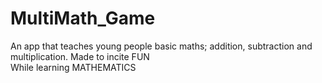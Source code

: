 # MultiMath_Game
An app that teaches young people basic maths; addition, subtraction and multiplication. Made to incite FUN<br/>
While learning MATHEMATICS
